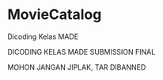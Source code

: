 # MovieCatalog
Dicoding Kelas MADE

DICODING KELAS MADE SUBMISSION FINAL

MOHON JANGAN JIPLAK, TAR DIBANNED 
